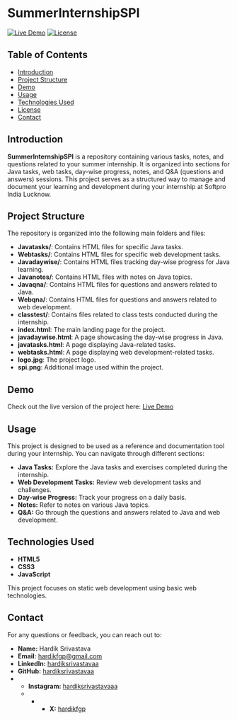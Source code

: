 # SummerInternshipSPI

[![Live Demo](https://img.shields.io/badge/demo-live-green)](https://stspi24.vercel.app/)
[![License](https://img.shields.io/badge/license-MIT-blue.svg)](LICENSE)

## Table of Contents

- [Introduction](#introduction)
- [Project Structure](#project-structure)
- [Demo](#demo)
- [Usage](#usage)
- [Technologies Used](#technologies-used)
- [License](#license)
- [Contact](#contact)

## Introduction

**SummerInternshipSPI** is a repository containing various tasks, notes, and questions related to your summer internship. It is organized into sections for Java tasks, web tasks, day-wise progress, notes, and Q&A (questions and answers) sessions. This project serves as a structured way to manage and document your learning and development during your internship at Softpro India Lucknow.

## Project Structure

The repository is organized into the following main folders and files:

- **Javatasks/**: Contains HTML files for specific Java tasks.
- **Webtasks/**: Contains HTML files for specific web development tasks.
- **Javadaywise/**: Contains HTML files tracking day-wise progress for Java learning.
- **Javanotes/**: Contains HTML files with notes on Java topics.
- **Javaqna/**: Contains HTML files for questions and answers related to Java.
- **Webqna/**: Contains HTML files for questions and answers related to web development.
- **classtest/**: Contains files related to class tests conducted during the internship.
- **index.html**: The main landing page for the project.
- **javadaywise.html**: A page showcasing the day-wise progress in Java.
- **javatasks.html**: A page displaying Java-related tasks.
- **webtasks.html**: A page displaying web development-related tasks.
- **logo.jpg**: The project logo.
- **spi.png**: Additional image used within the project.

## Demo

Check out the live version of the project here: [Live Demo](https://stspi24.vercel.app/)

## Usage

This project is designed to be used as a reference and documentation tool during your internship. You can navigate through different sections:

- **Java Tasks:** Explore the Java tasks and exercises completed during the internship.
- **Web Development Tasks:** Review web development tasks and challenges.
- **Day-wise Progress:** Track your progress on a daily basis.
- **Notes:** Refer to notes on various Java topics.
- **Q&A:** Go through the questions and answers related to Java and web development.

## Technologies Used

- **HTML5**
- **CSS3**
- **JavaScript**

This project focuses on static web development using basic web technologies.

## Contact

For any questions or feedback, you can reach out to:

- **Name:** Hardik Srivastava
- **Email:** hardikfgp@gmail.com
- **LinkedIn:** [hardiksrivastavaa](https://www.linkedin.com/in/hardiksrivastavaa)
- **GitHub:** [hardiksrivastavaa](https://github.com/hardiksrivastavaa)
- - **Instagram:** [hardiksrivastavaaa](https://instagram.com/hardiksrivastavaaa)
  - - - **X:** [hardikfgp](https://x.com/hardikfgp)
